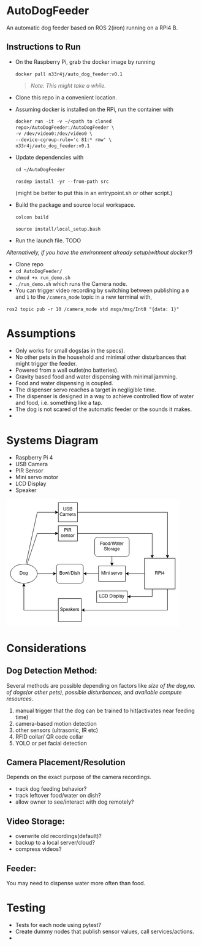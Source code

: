 # AutoDogFeeder
An automatic dog feeder based on ROS 2(iron) running on a RPi4 B.

## Instructions to Run
- On the Raspberry Pi, grab the docker image by running

    `docker pull n33r4j/auto_dog_feeder:v0.1`

    > _Note:  This might take a while._

- Clone this repo in a convenient location.
- Assuming docker is installed on the RPi, run the container with 

    ```
    docker run -it -v ~/<path to cloned repo>/AutoDogFeeder:/AutoDogFeeder \
    -v /dev/video0:/dev/video0 \
    --device-cgroup-rule='c 81:* rmw' \
    n33r4j/auto_dog_feeder:v0.1
    ```

- Update dependencies with

    `cd ~/AutoDogFeeder`

    `rosdep install -yr --from-path src`

    (might be better to put this in an entrypoint.sh or other script.)

- Build the package and source local workspace.

    `colcon build`

    `source install/local_setup.bash`

- Run the launch file. TODO

_Alternatively, if you have the environment already setup(without docker?)_
- Clone repo
- `cd AutoDogFeeder/`
- `chmod +x run_demo.sh`
- `./run_demo.sh` which runs the Camera node.
- You can trigger video recording by switching between publishing a `0` and `1` to the `/camera_mode` topic in a new terminal  with,

`ros2 topic pub -r 10 /camera_mode std msgs/msg/Int8 "{data: 1}"`


# Assumptions
- Only works for small dogs(as in the specs).
- No other pets in the household and minimal other disturbances that might trigger the feeder.
- Powered from a wall outlet(no batteries).
- Gravity based food and water dispensing with minimal jamming.
- Food and water dispensing is coupled.
- The dispenser servo reaches a target in negligible time.
- The dispenser is designed in a way to achieve controlled flow of water and food, i.e. something like a tap.
- The dog is not scared of the automatic feeder or the sounds it makes.
- 

# Systems Diagram
- Raspberry Pi 4
- USB Camera
- PIR Sensor
- Mini servo motor
- LCD Display
- Speaker


![Systems Diagram](images/system_diagram-v1.png)

# Considerations
## Dog Detection Method: 
Several methods are possible depending on factors like _size of the dog_,_no. of dogs(or other pets)_, _possible disturbances_, and _available compute resources_.

1. manual trigger that the dog can be trained to hit(activates near feeding time)
2. camera-based motion detection
3. other sensors (ultrasonic, IR etc)
4. RFID collar/ QR code collar
5. YOLO or pet facial detection

## Camera Placement/Resolution
Depends on the exact purpose of the camera recordings.
- track dog feeding behavior?
- track leftover food/water on dish?
- allow owner to see/interact with dog remotely?

## Video Storage:
- overwrite old recordings(default)?
- backup to a local server/cloud?
- compress videos?

## Feeder:
You may need to dispense water more often than food.

# Testing
- Tests for each node using pytest?
- Create dummy nodes that publish sensor values, call services/actions.
- 
